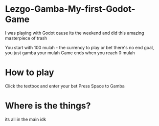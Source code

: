 # Lezgo-Gamba-My-first-Godot-Game
I was playing with Godot cause its the weekend and did this amazing masterpiece of trash

You start with 100 mulah - the currency to play or bet
there's no end goal, you just gamba your mulah
Game ends when you reach 0 mulah

# How to play
Click the textbox and enter your bet
Press Space to Gamba

# Where is the things?
its all in the main idk
